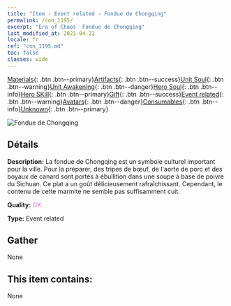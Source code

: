 ```yaml
---
title: "Item - Event related - Fondue de Chongqing"
permalink: /con_1195/
excerpt: "Era of Chaos  Fondue de Chongqing"
last_modified_at: 2021-04-22
locale: fr
ref: "con_1195.md"
toc: false
classes: wide
---
```

 [Materials](/ItemsFR/){: .btn .btn--primary}[Artifacts](/ItemsFR/Artifacts/){: .btn .btn--success}[Unit Soul](/ItemsFR/UnitSoul/){: .btn .btn--warning}[Unit Awakening](/ItemsFR/UnitAwakening/){: .btn .btn--danger}[Hero Soul](/ItemsFR/HeroSoul/){: .btn .btn--info}[Hero SKill](/ItemsFR/HeroSkill/){: .btn .btn--primary}[Gift](/ItemsFR/Gift/){: .btn .btn--success}[Event related](/ItemsFR/Events/){: .btn .btn--warning}[Avatars](/ItemsFR/Avatars/){: .btn .btn--danger}[Consumables](/ItemsFR/Consumables/){: .btn .btn--info}[Unknown](/ItemsFR/Unknown/){: .btn .btn--primary}

 ![Fondue de Chongqing](/images/t/i_81521111.png)

## Détails
 **Description:** La fondue de Chongqing est un symbole culturel important pour la ville. Pour la préparer, des tripes de bœuf, de l'aorte de porc et des boyaux de canard sont portés à ébullition dans une soupe à base de poivre du Sichuan. Ce plat a un goût délicieusement rafraîchissant. Cependant, le contenu de cette marmite ne semble pas suffisamment cuit.

 **Quality:** <span style="color: #DA70D6">OK</span>

 **Type:** Event related

## Gather

  None

## This item contains:

  None

